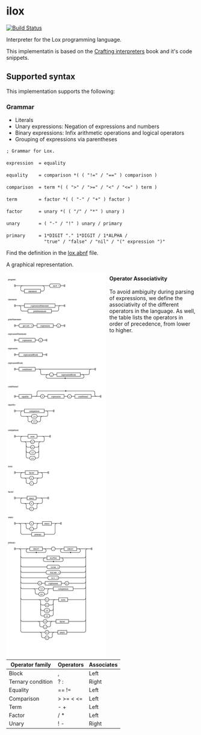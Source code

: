 # ilox

[![Build Status](https://github.com/vguerra/ilox/actions/workflows/ci.yml/badge.svg)](https://github.com/vguerra/ilox/actions/workflows/ci.yml)

Interpreter for the Lox programming language.

This implementatin is based on the [Crafting interpreters](http://craftinginterpreters.com/) book and it's code snippets.
## Supported syntax

This implementation supports the following:

### Grammar

* Literals
* Unary expressions: Negation of expressions and numbers
* Binary expressions: Infix arithmetic operations and logical operators
* Grouping of expressions via parentheses

```
; Grammar for Lox.

expression  = equality

equality    = comparison *( ( "!=" / "==" ) comparison )

comparison  = term *( ( ">" / ">=" / "<" / "<=" ) term )

term        = factor *( ( "-" / "+" ) factor )

factor      = unary *( ( "/" / "*" ) unary )

unary       = ( "-" / "!" ) unary / primary

primary     = 1*DIGIT "." 1*DIGIT / 1*ALPHA /
              "true" / "false" / "nil" / "(" expression ")"
```

Find the definition in the [lox.abnf](grammar/lox.abnf) file. 

A graphical representation.

<img src="grammar/lox.png"
     alt="Markdown Monster icon"
     style="float: left; margin-right: 10px; background-color: white" />

#### Operator Associativity

To avoid ambiguity during parsing of expressions, we define the associativity of the different
operators in the language.
As well, the table lists the operators in order of precedence, from lower to higher.

| **Operator family** | **Operators** | **Associates** |
|---------------------|---------------|----------------|
| Block               | ,             | Left           |
| Ternary condition   | ? :           | Right          |
| Equality            | == !=         | Left           |
| Comparison          | > >= < <=     | Left           |
| Term                | - +           | Left           |
| Factor              | / *           | Left           |
| Unary               | ! -           | Right          |
